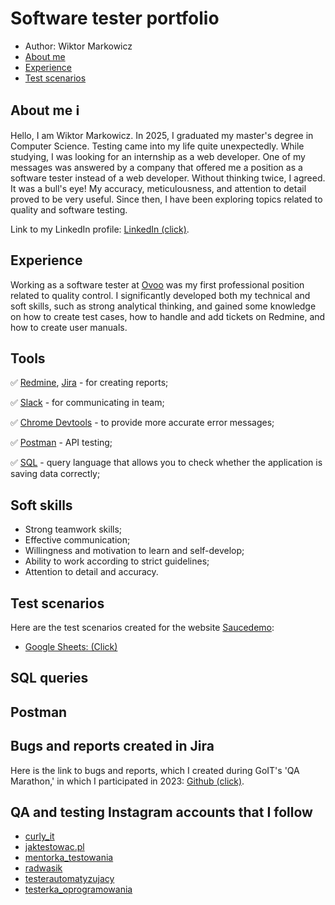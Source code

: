 # Software tester portfolio
- Author: Wiktor Markowicz
- [About me](#about-me)
- [Experience](#experience)
- [Test scenarios](#test-scenarios)


## About me ℹ️
Hello, I am Wiktor Markowicz. In 2025, I graduated my master's degree in Computer Science. Testing came into my life quite unexpectedly. While studying, I was looking for an internship as a web developer. One of my messages was answered by a company that offered me a position as a software tester instead of a web developer. Without thinking twice, I agreed. It was a bull's eye! My accuracy, meticulousness, and attention to detail proved to be very useful. Since then, I have been exploring topics related to quality and software testing.

Link to my LinkedIn profile: [LinkedIn (click)](www.linkedin.com/in/wiktor-markowicz-3449481b5).

## Experience
Working as a software tester at [Ovoo](https://ovoo.pl/) was my first professional position related to quality control. I significantly developed both my technical and soft skills, such as strong analytical thinking, and gained some knowledge on how to create test cases, how to handle and add tickets on Redmine, and how to create user manuals.

## Tools
✅ [Redmine](https://www.redmine.org/), [Jira](https://www.atlassian.com/pl/software/jira) - for creating reports;

✅ [Slack](https://slack.com/) - for communicating in team;

✅ [Chrome Devtools](https://developer.chrome.com/docs/devtools?hl=pl) - to provide more accurate error messages;

✅ [Postman](https://www.postman.com/) - API testing;

✅ [SQL](https://www.w3schools.com/sql/) - query language that allows you to check whether the application is saving data correctly;

## Soft skills
- Strong teamwork skills;
- Effective communication;
- Willingness and motivation to learn and self-develop;
- Ability to work according to strict guidelines;
- Attention to detail and accuracy.


## Test scenarios
Here are the test scenarios created for the website [Saucedemo](www.saucedemo.com/):
- [Google Sheets: (Click)](https://docs.google.com/spreadsheets/d/1XCoI36VJWxI9ZWLA7erLFLewxhpOUiTCQag5bftcwrY/edit?usp=sharing)

## SQL queries

## Postman

## Bugs and reports created in Jira
Here is the link to bugs and reports, which I created during GoIT's 'QA Marathon,' in which I participated in 2023: [Github (click)](https://github.com/wiktor34306/Tests-in-Jira).

## QA and testing Instagram accounts that I follow
- [curly_it](https://www.instagram.com/curly_it/)
- [jaktestowac.pl](https://www.instagram.com/jaktestowac.pl/)
- [mentorka_testowania](https://www.instagram.com/mentorka_testowania/)
- [radwasik](https://www.instagram.com/radwasik/)
- [testerautomatyzujacy](https://www.instagram.com/testerautomatyzujacy/)
- [testerka_oprogramowania](https://www.instagram.com/testerka_oprogramowania/)
